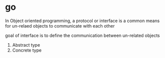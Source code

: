 # go

 In Object oriented programming, a protocol
 or interface is a common means for un-relaed
 objects to communicate with each other

 goal of interface is to define the communication
 between un-related objects

  1) Abstract type
  2) Concrete type
